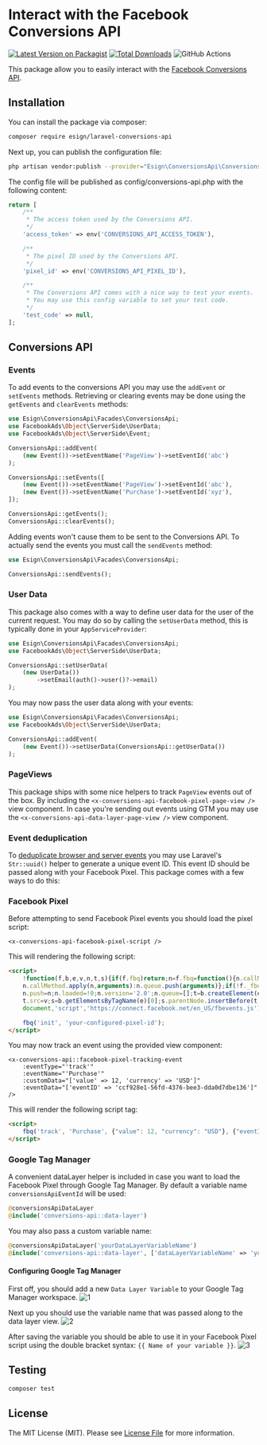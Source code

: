 # Interact with the Facebook Conversions API

[![Latest Version on Packagist](https://img.shields.io/packagist/v/esign/laravel-conversions-api.svg?style=flat-square)](https://packagist.org/packages/esign/laravel-conversions-api)
[![Total Downloads](https://img.shields.io/packagist/dt/esign/laravel-conversions-api.svg?style=flat-square)](https://packagist.org/packages/esign/laravel-conversions-api)
![GitHub Actions](https://github.com/esign/laravel-conversions-api/actions/workflows/main.yml/badge.svg)

This package allow you to easily interact with the [Facebook Conversions API](https://developers.facebook.com/docs/marketing-api/conversions-api/).

## Installation

You can install the package via composer:

```bash
composer require esign/laravel-conversions-api
```

Next up, you can publish the configuration file:
```bash
php artisan vendor:publish --provider="Esign\ConversionsApi\ConversionsApiServiceProvider" --tag="config"
```

The config file will be published as config/conversions-api.php with the following content:
```php
return [
    /**
     * The access token used by the Conversions API.
     */
    'access_token' => env('CONVERSIONS_API_ACCESS_TOKEN'),

    /**
     * The pixel ID used by the Conversions API.
     */
    'pixel_id' => env('CONVERSIONS_API_PIXEL_ID'),

    /**
     * The Conversions API comes with a nice way to test your events.
     * You may use this config variable to set your test code.
     */
    'test_code' => null,
];
```

## Conversions API

### Events
To add events to the conversions API you may use the `addEvent` or `setEvents` methods.
Retrieving or clearing events may be done using the `getEvents` and `clearEvents` methods:
```php
use Esign\ConversionsApi\Facades\ConversionsApi;
use FacebookAds\Object\ServerSide\UserData;
use FacebookAds\Object\ServerSide\Event;

ConversionsApi::addEvent(
    (new Event())->setEventName('PageView')->setEventId('abc')
);

ConversionsApi::setEvents([
    (new Event())->setEventName('PageView')->setEventId('abc'),
    (new Event())->setEventName('Purchase')->setEventId('xyz'),
]);

ConversionsApi::getEvents();
ConversionsApi::clearEvents();
```

Adding events won't cause them to be sent to the Conversions API.
To actually send the events you must call the `sendEvents` method:
```php
use Esign\ConversionsApi\Facades\ConversionsApi;

ConversionsApi::sendEvents();
```

### User Data
This package also comes with a way to define user data for the user of the current request.
You may do so by calling the `setUserData` method, this is typically done in your `AppServiceProvider`:
```php
use Esign\ConversionsApi\Facades\ConversionsApi;
use FacebookAds\Object\ServerSide\UserData;

ConversionsApi::setUserData(
    (new UserData())
        ->setEmail(auth()->user()?->email)
);
```

You may now pass the user data along with your events:
```php
use Esign\ConversionsApi\Facades\ConversionsApi;
use FacebookAds\Object\ServerSide\UserData;

ConversionsApi::addEvent(
    (new Event())->setUserData(ConversionsApi::getUserData())
);
```

### PageViews
This package ships with some nice helpers to track `PageView` events out of the box.
By including the `<x-conversions-api-facebook-pixel-page-view />` view component.
In case you're sending out events using GTM you may use the `<x-conversions-api-data-layer-page-view />` view component.

### Event deduplication
To [deduplicate browser and server events](https://developers.facebook.com/docs/marketing-api/conversions-api/deduplicate-pixel-and-server-events/) you may use Laravel's `Str::uuid()` helper to generate a unique event ID.
This event ID should be passed along with your Facebook Pixel.
This package comes with a few ways to do this:

### Facebook Pixel
Before attempting to send Facebook Pixel events you should load the pixel script:
```blade
<x-conversions-api-facebook-pixel-script />
```

This will rendering the following script:
```html
<script>
    !function(f,b,e,v,n,t,s){if(f.fbq)return;n=f.fbq=function(){n.callMethod?
    n.callMethod.apply(n,arguments):n.queue.push(arguments)};if(!f._fbq)f._fbq=n;
    n.push=n;n.loaded=!0;n.version='2.0';n.queue=[];t=b.createElement(e);t.async=!0;
    t.src=v;s=b.getElementsByTagName(e)[0];s.parentNode.insertBefore(t,s)}(window,
    document,'script','https://connect.facebook.net/en_US/fbevents.js');

    fbq('init', 'your-configured-pixel-id');
</script>
```

You may now track an event using the provided view component:
```blade
<x-conversions-api::facebook-pixel-tracking-event
    :eventType="'track'"
    :eventName="'Purchase'"
    :customData="['value' => 12, 'currency' => 'USD']"
    :eventData="['eventID' => 'ccf928e1-56fd-4376-bee3-dda0d7dbe136']"
/>
```

This will render the following script tag:
```html
<script>
    fbq('track', 'Purchase', {"value": 12, "currency": "USD"}, {"eventID": "ccf928e1-56fd-4376-bee3-dda0d7dbe136"});
</script>
```

### Google Tag Manager
A convenient dataLayer helper is included in case you want to load the Facebook Pixel through Google Tag Manager.
By default a variable name `conversionsApiEventId` will be used:
```php
@conversionsApiDataLayer
@include('conversions-api::data-layer')
```

You may also pass a custom variable name:
```php
@conversionsApiDataLayer('yourDataLayerVariableName')
@include('conversions-api::data-layer', ['dataLayerVariableName' => 'yourDataLayerVariableName'])
```

#### Configuring Google Tag Manager
First off, you should add a new `Data Layer Variable` to your Google Tag Manager workspace.
![1](docs/images/gtm-step-1.png)

Next up you should use the variable name that was passed along to the data layer view.
![2](docs/images/gtm-step-2.png)

After saving the variable you should be able to use it in your Facebook Pixel script using the double bracket syntax: `{{ Name of your variable }}`.
![3](docs/images/gtm-step-3.png)

## Testing

```bash
composer test
```

## License

The MIT License (MIT). Please see [License File](LICENSE.md) for more information.
